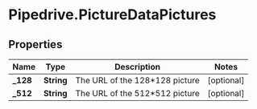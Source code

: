 # Pipedrive.PictureDataPictures

## Properties

Name | Type | Description | Notes
------------ | ------------- | ------------- | -------------
**_128** | **String** | The URL of the 128*128 picture | [optional] 
**_512** | **String** | The URL of the 512*512 picture | [optional] 


